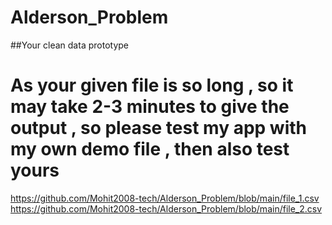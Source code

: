 # Alderson_Problem
##Your clean data prototype
# As your given file is so long , so it may take 2-3 minutes to give the output , so please test my app with my own demo file  , then also test yours 
https://github.com/Mohit2008-tech/Alderson_Problem/blob/main/file_1.csv
https://github.com/Mohit2008-tech/Alderson_Problem/blob/main/file_2.csv


